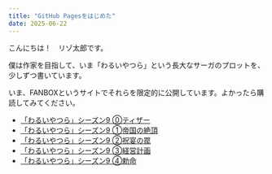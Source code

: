 ```yaml
---
title: "GitHub Pagesをはじめた"
date: 2025-06-22
---
```


こんにちは！　リゾ太郎です。

僕は作家を目指して、いま「わるいやつら」という長大なサーガのプロットを、少しずつ書いています。

いま、FANBOXというサイトでそれらを限定的に公開しています。よかったら購読してみてください。

- <a href="https://www.fanbox.cc/@resortboy/posts/10076311" target="_blank">「わるいやつら」シーズン9 ⓪ティザー</a>
- <a href="https://www.fanbox.cc/@resortboy/posts/10080970" target="_blank">「わるいやつら」シーズン9 ①帝国の絶頂</a>
- <a href="https://www.fanbox.cc/@resortboy/posts/10085692" target="_blank">「わるいやつら」シーズン9 ②祝宴の罠</a>
- <a href="https://www.fanbox.cc/@resortboy/posts/10091565" target="_blank">「わるいやつら」シーズン9 ③経営計画</a>
- <a href="https://www.fanbox.cc/@resortboy/posts/10093218" target="_blank">「わるいやつら」シーズン9 ④勅命</a>
